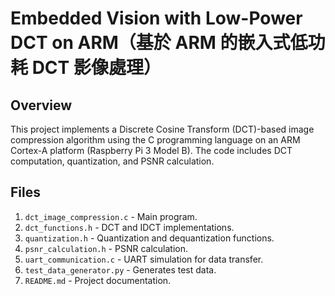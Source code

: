 # Embedded Vision with Low-Power DCT on ARM（基於 ARM 的嵌入式低功耗 DCT 影像處理）


## Overview
This project implements a Discrete Cosine Transform (DCT)-based image compression algorithm using the C programming language on an ARM Cortex-A platform (Raspberry Pi 3 Model B). The code includes DCT computation, quantization, and PSNR calculation.

## Files
1. `dct_image_compression.c` - Main program.
2. `dct_functions.h` - DCT and IDCT implementations.
3. `quantization.h` - Quantization and dequantization functions.
4. `psnr_calculation.h` - PSNR calculation.
5. `uart_communication.c` - UART simulation for data transfer.
6. `test_data_generator.py` - Generates test data.
7. `README.md` - Project documentation.
